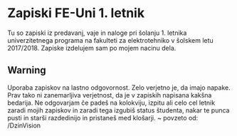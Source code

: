 ﻿# Zapiski FE-Uni 1. letnik

Tu so zapiski iz predavanj, vaje in naloge pri šolanju 1. letnika univerzitetnega programa na fakulteti za elektrotehniko v šolskem letu 2017/2018.
Zapiske izdelujem sam po mojem nacinu dela.

## Warning
Uporaba zapiskov na lastno odgovornost. Zelo verjetno je, da imajo napake. Prav tako ni zanemarljiva verjetnost, da je v zapiskih napisana kakšna bedarija. Ne odgovarjam če padeš na kolokviju, izpitu ali celo cel letnik zaradi mojih zapiskov in zaradi tega izgubiš status študenta, nakar te punca pusti in starši razdedinijo in pristaneš med klošarji. ~ povzeto od: /DzinVision
